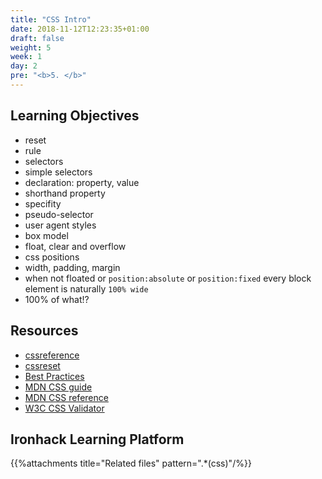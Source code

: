 ```yaml
---
title: "CSS Intro"
date: 2018-11-12T12:23:35+01:00
draft: false
weight: 5
week: 1
day: 2
pre: "<b>5. </b>"
---
```


## Learning Objectives

- reset
- rule
- selectors
- simple selectors
- declaration: property, value
- shorthand property
- specifity
- pseudo-selector
- user agent styles
- box model
- float, clear and overflow
- css positions
- width, padding, margin
- when not floated or `position:absolute` or `position:fixed` every block element is naturally `100% wide`
- 100% of what!?

## Resources

- [cssreference](https://cssreference.io/)
- [cssreset](https://cssreset.com/scripts/eric-meyer-reset-css/)
- [Best Practices](https://github.com/ironhack/bcn-webdev-cheatsheet/tree/master/m1#css-best-practices)
- [MDN CSS guide](https://developer.mozilla.org/en-US/docs/Learn/CSS/Introduction_to_CSS)
- [MDN CSS reference](https://developer.mozilla.org/en-US/docs/Web/CSS)
- [W3C CSS Validator](https://jigsaw.w3.org/css-validator/#validate_by_input)

## Ironhack Learning Platform

{{%attachments title="Related files" pattern=".*(css)"/%}}

